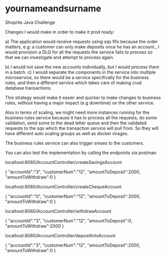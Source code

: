 # yournameandsurname
Shoprite Java Challenge

Changes I would make in order to make it prod ready:

a) The application would receive requests using sqs fifo because the order matters, e.g: a customer can only make deposits once he has an account.,
I would provision a DLQ for all the requests the service fails to process so that we can investigate and attempt to process again.

b) I would not save the new accounts individually, but I would process them in a batch.
c) I would separate the components in the service into multiple microservice, so there would be a service specifically for the business rules,
and then a different service which takes care of making crud database transactions.

This strategy would make it easier and quicker to make changes to business rules,
without having a major impact (e.g downtime) on the other service.

Also in terms of scaling, we might need more instances running for the business rules service because it has to process all the requests,
do some validation, send some to the dead letter queue and then the validated requests to the sqs which the transaction service will pull from.
So they will have different auto scaling groups as well as docker images.

The business rules service can also trigger smses to the customers.



You can also test the implementation by calling the endpoints via postman

localhost:8080/AccountController/createSavingsAccount

{
"accountId":"3",
"customerNum":"12",
"amountToDeposit":2000,
"amountToWithdraw":0
}

localhost:8080/AccountController/createChequeAccount

{
"accountId":"0",
"customerNum":"12",
"amountToDeposit":2000,
"amountToWithdraw":0
}


localhost:8080/AccountController/withdrawAccount

{
"accountId":"3",
"customerNum":"12",
"amountToDeposit":0,
"amountToWithdraw":2000
}


localhost:8080/AccountController/depositIntoAccount

{
"accountId":"3",
"customerNum":"12",
"amountToDeposit":2000,
"amountToWithdraw":0
}



